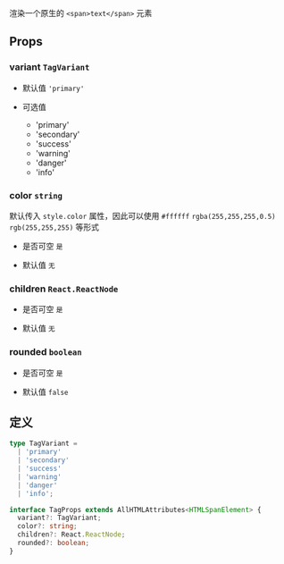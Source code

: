 渲染一个原生的 `<span>text</span>` 元素

## Props

### variant <code>TagVariant</code>

- 默认值 <code>'primary'</code>

- 可选值

  - 'primary'
  - 'secondary'
  - 'success'
  - 'warning'
  - 'danger'
  - 'info'

### color <code>string</code>

默认传入 `style.color` 属性，因此可以使用 `#ffffff` `rgba(255,255,255,0.5)` `rgb(255,255,255)` 等形式

- 是否可空 <code>是</code>

- 默认值 <code>无</code>

### children <code>React.ReactNode</code>

- 是否可空 <code>是</code>

- 默认值 <code>无</code>

### rounded <code>boolean</code>

- 是否可空 <code>是</code>

- 默认值 <code>false</code>

## 定义

```ts
type TagVariant =
  | 'primary'
  | 'secondary'
  | 'success'
  | 'warning'
  | 'danger'
  | 'info';

interface TagProps extends AllHTMLAttributes<HTMLSpanElement> {
  variant?: TagVariant;
  color?: string;
  children?: React.ReactNode;
  rounded?: boolean;
}
```

